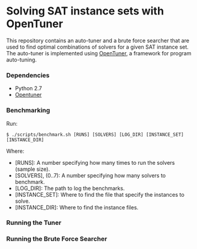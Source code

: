 # Solving SAT instance sets with OpenTuner
This repository contains an auto-tuner and a brute force searcher that are used to find optimal combinations 
of solvers for a given SAT instance set. The auto-tuner is implemented using [OpenTuner](http://opentuner.org/),
a framework for program auto-tuning.

### Dependencies
* Python 2.7
* [Opentuner](http://opentuner.org/tutorial/setup/)

### Benchmarking

Run:

```
$ ./scripts/benchmark.sh [RUNS] [SOLVERS] [LOG_DIR] [INSTANCE_SET] [INSTANCE_DIR]
```

Where:
* [RUNS]: A number specifying how many times to run the solvers (sample size).
* [SOLVERS], (0..7): A number specifying how many solvers to benchmark. 
* [LOG_DIR]: The path to log the benchmarks.
* [INSTANCE_SET]: Where to find the file that specify the instances to solve.
* [INSTANCE_DIR]: Where to find the instance files.

### Running the Tuner

### Running the Brute Force Searcher
